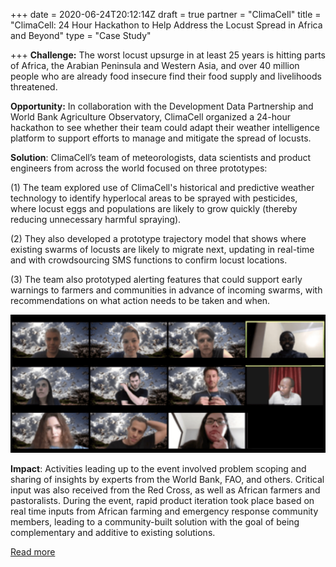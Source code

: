 +++
date = 2020-06-24T20:12:14Z
draft = true
partner = "ClimaCell"
title = "ClimaCell: 24 Hour Hackathon to Help Address the Locust Spread in Africa and Beyond"
type = "Case Study"

+++
**Challenge:** The worst locust upsurge in at least 25 years is hitting parts of Africa, the Arabian Peninsula and Western Asia, and over 40 million people who are already food insecure find their food supply and livelihoods threatened.

**Opportunity:** In collaboration with the Development Data Partnership and World Bank Agriculture Observatory, ClimaCell organized a 24-hour hackathon to see whether their team could adapt their weather intelligence platform to support efforts to manage and mitigate the spread of locusts.

**Solution**: ClimaCell’s team of meteorologists, data scientists and product engineers from across the world focused on three prototypes:

(1) The team explored use of ClimaCell's historical and predictive weather technology to identify hyperlocal areas to be sprayed with pesticides, where locust eggs and populations are likely to grow quickly (thereby reducing unnecessary harmful spraying).

(2) They also developed a prototype trajectory model that shows where existing swarms of locusts are likely to migrate next, updating in real-time and with crowdsourcing SMS functions to confirm locust locations.

(3) The team also prototyped alerting features that could support early warnings to farmers and communities in advance of incoming swarms, with recommendations on what action needs to be taken and when.

![](/live-feedback-from-farmers.png)

**Impact**: Activities leading up to the event involved problem scoping and sharing of insights by experts from the World Bank, FAO, and others. Critical input was also received from the Red Cross, as well as African farmers and pastoralists. During the event, rapid product iteration took place based on real time inputs from African farming and emergency response community members, leading to a community-built solution with the goal of being complementary and additive to existing solutions.

[Read more](https://www.climacell.org/blog/climacell-completes-24-hour-hackathon-to-help-address-the-locust-spread-in-africa-and-beyond/)